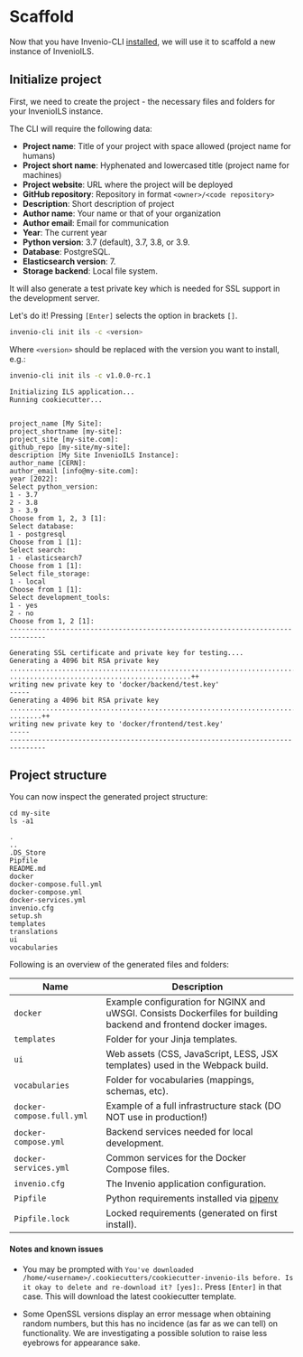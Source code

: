 # Scaffold

Now that you have Invenio-CLI [installed](cli.md), we will use it to scaffold a new instance of InvenioILS.

## Initialize project

First, we need to create the project - the necessary files and folders for your InvenioILS instance.

The CLI will require the following data:

- **Project name**: Title of your project with space allowed (project name for humans)
- **Project short name**: Hyphenated and lowercased title (project name for machines)
- **Project website**: URL where the project will be deployed
- **GitHub repository**: Repository in format `<owner>/<code repository>`
- **Description**: Short description of project
- **Author name**: Your name or that of your organization
- **Author email**: Email for communication
- **Year**: The current year
- **Python version**: 3.7 (default), 3.7, 3.8, or 3.9.
- **Database**: PostgreSQL.
- **Elasticsearch version**: 7.
- **Storage backend**: Local file system.

It will also generate a test private key which is needed for SSL support in the development server.

Let's do it! Pressing `[Enter]` selects the option in brackets `[]`.

``` bash
invenio-cli init ils -c <version>
```

Where ``<version>`` should be replaced with the version you want to install, e.g.:
``` bash
invenio-cli init ils -c v1.0.0-rc.1
```

``` console
Initializing ILS application...
Running cookiecutter...


project_name [My Site]:
project_shortname [my-site]:
project_site [my-site.com]:
github_repo [my-site/my-site]:
description [My Site InvenioILS Instance]:
author_name [CERN]:
author_email [info@my-site.com]:
year [2022]:
Select python_version:
1 - 3.7
2 - 3.8
3 - 3.9
Choose from 1, 2, 3 [1]:
Select database:
1 - postgresql
Choose from 1 [1]:
Select search:
1 - elasticsearch7
Choose from 1 [1]: 
Select file_storage:
1 - local
Choose from 1 [1]:
Select development_tools:
1 - yes
2 - no
Choose from 1, 2 [1]:
-------------------------------------------------------------------------------

Generating SSL certificate and private key for testing....
Generating a 4096 bit RSA private key
......................................................................................++
.............................................++
writing new private key to 'docker/backend/test.key'
-----
Generating a 4096 bit RSA private key
............................................................................................................................................................................................++
........++
writing new private key to 'docker/frontend/test.key'
-----
-------------------------------------------------------------------------------
```

## Project structure

You can now inspect the generated project structure:

```
cd my-site
ls -a1
```

```console
.
..
.DS_Store
Pipfile
README.md
docker
docker-compose.full.yml
docker-compose.yml
docker-services.yml
invenio.cfg
setup.sh
templates
translations
ui
vocabularies
```

Following is an overview of the generated files and folders:

| Name | Description |
|---|---|
| ``docker`` | Example configuration for NGINX and uWSGI. Consists Dockerfiles for building backend and frontend docker images. |
| ``templates`` | Folder for your Jinja templates. |
| ``ui`` | Web assets (CSS, JavaScript, LESS, JSX templates) used in the Webpack build. |
| ``vocabularies`` | Folder for vocabularies (mappings, schemas, etc). |
| ``docker-compose.full.yml`` | Example of a full infrastructure stack (DO NOT use in production!) |
| ``docker-compose.yml`` | Backend services needed for local development. |
| ``docker-services.yml`` | Common services for the Docker Compose files. |
| ``invenio.cfg`` | The Invenio application configuration. |
| ``Pipfile`` | Python requirements installed via [pipenv](https://pipenv.pypa.io) |
| ``Pipfile.lock`` | Locked requirements (generated on first install). |


#### Notes and known issues

- You may be prompted with `You've downloaded /home/<username>/.cookiecutters/cookiecutter-invenio-ils before. Is it okay to delete and re-download it? [yes]:`. Press `[Enter]` in that case. This will download the latest cookiecutter template.

- Some OpenSSL versions display an error message when obtaining random numbers, but this has no incidence (as far as we can tell) on functionality. We are investigating a possible solution to raise less eyebrows for appearance sake.
